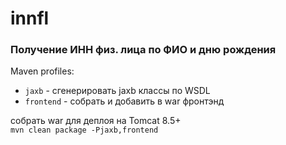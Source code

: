 # innfl
### Получение ИНН физ. лица по ФИО и дню рождения

Maven profiles:
* `jaxb` - сгенерировать jaxb классы по WSDL
* `frontend` - собрать и добавить в war фронтэнд  
  
собрать war для деплоя на Tomcat 8.5+  
`mvn clean package -Pjaxb,frontend`
